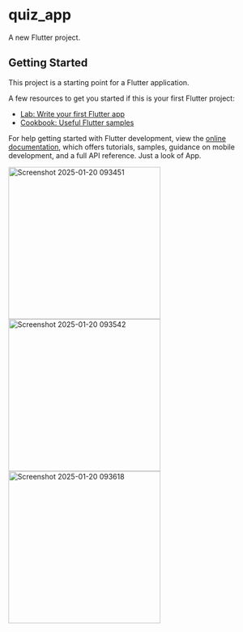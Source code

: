 # quiz_app

A new Flutter project.

## Getting Started

This project is a starting point for a Flutter application.

A few resources to get you started if this is your first Flutter project:

- [Lab: Write your first Flutter app](https://docs.flutter.dev/get-started/codelab)
- [Cookbook: Useful Flutter samples](https://docs.flutter.dev/cookbook)

For help getting started with Flutter development, view the
[online documentation](https://docs.flutter.dev/), which offers tutorials,
samples, guidance on mobile development, and a full API reference.
Just a look of App.

<img width="300" alt="Screenshot 2025-01-20 093451" src="https://github.com/user-attachments/assets/b783fd4e-0be9-4227-98b1-61be0613ffb2" />
<img width="300" alt="Screenshot 2025-01-20 093542" src="https://github.com/user-attachments/assets/b7da8b43-41a3-4948-8b28-ef6642a1fa5d" />
<img width="300" alt="Screenshot 2025-01-20 093618" src="https://github.com/user-attachments/assets/7454a58c-da96-4249-9aad-05ca5892e61c" />
